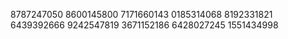 8787247050
8600145800
7171660143
0185314068
8192331821
6439392666
9242547819
3671152186
6428027245
1551434998